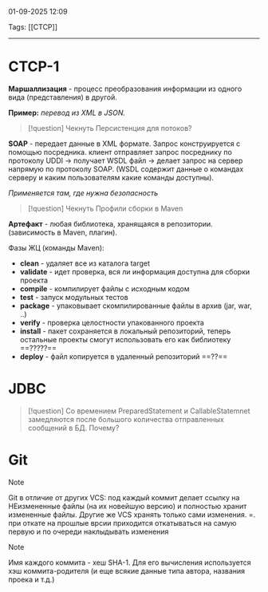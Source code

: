 
01-09-2025 12:09

Tags: [[СТСР]]

---
# СТСР-1

**Маршаллизация** - процесс преобразования информации из одного вида (представления) в другой. 

**Пример:** *перевод из XML в JSON.*

> [!question] Чекнуть 
> Персистенция для потоков?

**SOAP** - передает данные в XML формате. Запрос конструируется с помощью посредника. клиент отправляет запрос посреднику по протоколу UDDI -> получает WSDL файл -> делает запрос на сервер напрямую по протоколу SOAP. (WSDL содержит данные о командах серверу и каким пользователям какие команды доступны).

*Применяется там, где нужна безопасность*

>[!question] Чекнуть
>Профили сборки в Maven
>

**Артефакт** - любая библиотека, хранящаяся в репозитории. (зависимость в Maven, плагин).

Фазы ЖЦ (команды Maven):
- **clean** - удаляет все из каталога target
- **validate** - идет проверка, вся ли информация доступна для сборки проекта
- **compile** - компилирует файлы с исходным кодом
- **test** - запуск модульных тестов
- **package** - упаковывает скомпилированные файлы в архив (jar, war, ..)
- **verify** - проверка целостности упакованного проекта
- **install** - пакет сохраняется в локальный репозиторий, теперь остальные проекты смогут использовать его как библиотеку ==?????==
- **deploy** - файл копируется в удаленный репозиторий ==??==


# JDBC

> [!question]
Со времением PreparedStatement и CallableStatemnet замедляются после большого количества отправленных сообщений в БД. Почему?


# Git

> [!note]
> Git в отличие от других VCS: под каждый коммит делает ссылку на НЕизмененные файлы (на их новейшую версию) и полностью хранит измененные файлы. Другие же VCS хранять только сами изменения. =. при откате на прошлые врсии приходится откатываться на самую первую и по очереди наклыдывать изменения

> [!note]
> Имя каждого коммита - хеш SHA-1. Для его вычисления используется хэш коммита-родителя (и еще всякие данные типа автора, названия проека и т.д.)

